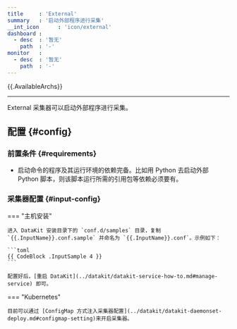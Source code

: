 ```yaml
---
title     : 'External'
summary   : '启动外部程序进行采集'
__int_icon      : 'icon/external'
dashboard :
  - desc  : '暂无'
    path  : '-'
monitor   :
  - desc  : '暂无'
    path  : '-'
---
```



{{.AvailableArchs}}

---

External 采集器可以启动外部程序进行采集。

## 配置 {#config}

### 前置条件 {#requirements}

- 启动命令的程序及其运行环境的依赖完备。比如用 Python 去启动外部 Python 脚本，则该脚本运行所需的引用包等依赖必须要有。

### 采集器配置 {#input-config}

<!-- markdownlint-disable MD046 -->
=== "主机安装"

    进入 DataKit 安装目录下的 `conf.d/samples` 目录，复制 `{{.InputName}}.conf.sample` 并命名为 `{{.InputName}}.conf`。示例如下：
    
    ```toml
    {{ CodeBlock .InputSample 4 }}
    ```
    
    配置好后，[重启 DataKit](../datakit/datakit-service-how-to.md#manage-service) 即可。

=== "Kubernetes"

    目前可以通过 [ConfigMap 方式注入采集器配置](../datakit/datakit-daemonset-deploy.md#configmap-setting)来开启采集器。

<!-- markdownlint-enable -->
